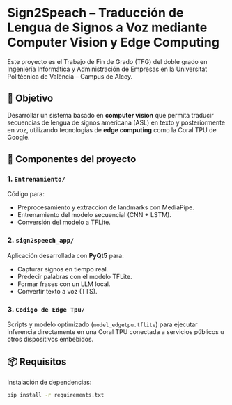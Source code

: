 # Sign2Speach – Traducción de Lengua de Signos a Voz mediante Computer Vision y Edge Computing

Este proyecto es el Trabajo de Fin de Grado (TFG) del doble grado en Ingeniería Informática y Administración de Empresas en la Universitat Politècnica de València – Campus de Alcoy.

## 🎯 Objetivo

Desarrollar un sistema basado en **computer vision** que permita traducir secuencias de lengua de signos americana (ASL) en texto y posteriormente en voz, utilizando tecnologías de **edge computing** como la Coral TPU de Google.

## 🧠 Componentes del proyecto

### 1. `Entrenamiento/`
Código para:
- Preprocesamiento y extracción de landmarks con MediaPipe.
- Entrenamiento del modelo secuencial (CNN + LSTM).
- Conversión del modelo a TFLite.

### 2. `sign2speech_app/`
Aplicación desarrollada con **PyQt5** para:
- Capturar signos en tiempo real.
- Predecir palabras con el modelo TFLite.
- Formar frases con un LLM local.
- Convertir texto a voz (TTS).

### 3. `Codigo de Edge Tpu/`
Scripts y modelo optimizado (`model_edgetpu.tflite`) para ejecutar inferencia directamente en una Coral TPU conectada a servicios públicos u otros dispositivos embebidos.

## 📦 Requisitos

Instalación de dependencias:
```bash
pip install -r requirements.txt
